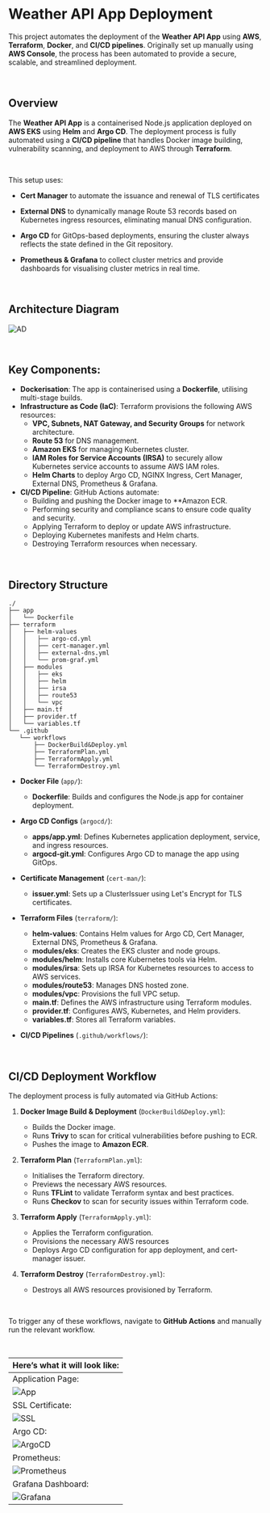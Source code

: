 # Weather API App Deployment

This project automates the deployment of the **Weather API App** using **AWS**, **Terraform**, **Docker**, and **CI/CD pipelines**. Originally set up manually using **AWS Console**, the process has been automated to provide a secure, scalable, and streamlined deployment.

<br>

## Overview

The **Weather API App** is a containerised Node.js application deployed on **AWS EKS** using **Helm** and **Argo CD**. The deployment process is fully automated using a **CI/CD pipeline** that handles Docker image building, vulnerability scanning, and deployment to AWS through **Terraform**.

<br>

This setup uses:


- **Cert Manager** to automate the issuance and renewal of TLS certificates

- **External DNS** to dynamically manage Route 53 records based on Kubernetes ingress resources, eliminating manual DNS configuration.

- **Argo CD** for GitOps-based deployments, ensuring the cluster always reflects the state defined in the Git repository.

- **Prometheus & Grafana** to collect cluster metrics and provide dashboards for visualising cluster metrics in real time.

<br>

## Architecture Diagram

![AD](https://raw.githubusercontent.com/JunedConnect/project-bravo/main/images/Architecture%20Diagram.png)

<br>

## Key Components:

- **Dockerisation**: The app is containerised using a **Dockerfile**, utilising multi-stage builds.
- **Infrastructure as Code (IaC)**: Terraform provisions the following AWS resources:
    - **VPC, Subnets, NAT Gateway, and Security Groups** for network architecture.
    - **Route 53** for DNS management.
    - **Amazon EKS** for managing Kubernetes cluster.
    - **IAM Roles for Service Accounts (IRSA)** to securely allow Kubernetes service accounts to assume AWS IAM roles.
    - **Helm Charts** to deploy Argo CD, NGINX Ingress, Cert Manager, External DNS, Prometheus & Grafana.
- **CI/CD Pipeline**: GitHub Actions automate:
    - Building and pushing the Docker image to **Amazon ECR.
    - Performing security and compliance scans to ensure code quality and security.
    - Applying Terraform to deploy or update AWS infrastructure.
    - Deploying Kubernetes manifests and Helm charts.
    - Destroying Terraform resources when necessary.

<br>

## Directory Structure

```
./
├── app
│   └── Dockerfile
├── terraform
│   ├── helm-values
│   │   ├── argo-cd.yml
│   │   ├── cert-manager.yml
│   │   ├── external-dns.yml
│   │   └── prom-graf.yml
│   ├── modules
│   │   ├── eks
│   │   ├── helm
│   │   ├── irsa
│   │   ├── route53
│   │   └── vpc
│   ├── main.tf
│   ├── provider.tf
│   └── variables.tf
└── .github
   └── workflows
       ├── DockerBuild&Deploy.yml
       ├── TerraformPlan.yml
       ├── TerraformApply.yml
       └── TerraformDestroy.yml
```

- **Docker File** (`app/`):
    - **Dockerfile**: Builds and configures the Node.js app for container deployment.

- **Argo CD Configs** (`argocd/`):
    - **apps/app.yml**: Defines Kubernetes application deployment, service, and ingress resources.
    - **argocd-git.yml**: Configures Argo CD to manage the app using GitOps.

- **Certificate Management** (`cert-man/`):
    - **issuer.yml**: Sets up a ClusterIssuer using Let's Encrypt for TLS certificates.

- **Terraform Files** (`terraform/`):
    - **helm-values**: Contains Helm values for Argo CD, Cert Manager, External DNS, Prometheus & Grafana.
    - **modules/eks**: Creates the EKS cluster and node groups.
    - **modules/helm**: Installs core Kubernetes tools via Helm.
    - **modules/irsa**: Sets up IRSA for Kubernetes resources to access to AWS services.
    - **modules/route53**: Manages DNS hosted zone.
    - **modules/vpc**: Provisions the full VPC setup.
    - **main.tf**: Defines the AWS infrastructure using Terraform modules.
    - **provider.tf**: Configures AWS, Kubernetes, and Helm providers.
    - **variables.tf**: Stores all Terraform variables.

- **CI/CD Pipelines** (`.github/workflows/`):

<br>


## CI/CD Deployment Workflow

The deployment process is fully automated via GitHub Actions:

1. **Docker Image Build & Deployment** (`DockerBuild&Deploy.yml`):
    - Builds the Docker image.
    - Runs **Trivy** to scan for critical vulnerabilities before pushing to ECR.
    - Pushes the image to **Amazon ECR**.

2. **Terraform Plan** (`TerraformPlan.yml`):
    - Initialises the Terraform directory.
    - Previews the necessary AWS resources.
    - Runs **TFLint** to validate Terraform syntax and best practices.
    - Runs **Checkov** to scan for security issues within Terraform code.

3. **Terraform Apply** (`TerraformApply.yml`):
    - Applies the Terraform configuration.
    - Provisions the necessary AWS resources
    - Deploys Argo CD configuration for app deployment, and cert-manager issuer.

4. **Terraform Destroy** (`TerraformDestroy.yml`):
    - Destroys all AWS resources provisioned by Terraform.

<br>

To trigger any of these workflows, navigate to **GitHub Actions** and manually run the relevant workflow.

<br>

|Here’s what it will look like:|
|-------|
|Application Page:|
| ![App](https://raw.githubusercontent.com/JunedConnect/project-bravo/main/images/App%20Page.png) |
|SSL Certificate:|
| ![SSL](https://raw.githubusercontent.com/JunedConnect/project-bravo/main/images/SSL%20Certificate.png) |
|Argo CD:|
| ![ArgoCD](https://raw.githubusercontent.com/JunedConnect/project-bravo/main/images/ArgoCD%20Page.png) |
|Prometheus:|
| ![Prometheus](https://raw.githubusercontent.com/JunedConnect/project-bravo/main/images/Prometheus%20Page.png) |
|Grafana Dashboard:|
| ![Grafana](https://raw.githubusercontent.com/JunedConnect/project-bravo/main/images/Grafana%20Dashboard.png) |
